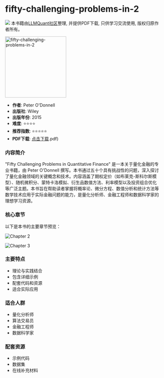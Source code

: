 # fifty-challenging-problems-in-2

![](https://fastly.jsdelivr.net/gh/bucketio/img3@main/2024/09/04/1725464231869-e0b2f727-2a0f-4270-bf6c-31ddc350426a.gif)
本书籍由[LLMQuant社区](https://llmquant.com/)整理, 并提供PDF下载, 只供学习交流使用, 版权归原作者所有。

<img src="1.png" alt="fifty-challenging-problems-in-2" width="200"/>

- **作者**: Peter O'Donnell
- **出版社**: Wiley
- **出版年份**: 2015
- **难度**: ⭐⭐⭐⭐
- **推荐指数**: ⭐⭐⭐⭐⭐
- **PDF下载**: [点击下载](https://quant-wiki.com/pdf/fifty_challenging_problems_in__2%281.pdf).pdf)

### 内容简介

"Fifty Challenging Problems in Quantitative Finance" 是一本关于量化金融的专业书籍，由 Peter O'Donnell 撰写。本书通过五十个具有挑战性的问题，深入探讨了量化金融领域的关键概念和技术。内容涵盖了期权定价（如布莱克-斯科尔斯模型）、随机微积分、蒙特卡洛模拟、衍生品数值方法、利率模型以及投资组合优化等广泛主题。本书旨在帮助读者掌握将概率论、微分方程、数值分析和统计方法等数学技术应用于实际金融问题的能力，是量化分析师、金融工程师和数据科学家的理想学习资源。

### 核心章节

以下是本书的主要章节预览：

![Chapter 2](2.png)

![Chapter 3](3.png)

### 主要特点

- 理论与实践结合
- 包含详细示例
- 配套代码和资源
- 适合实际应用

### 适合人群

- 量化分析师
- 算法交易员
- 金融工程师
- 数据科学家

### 配套资源

- 示例代码
- 数据集
- 在线补充材料